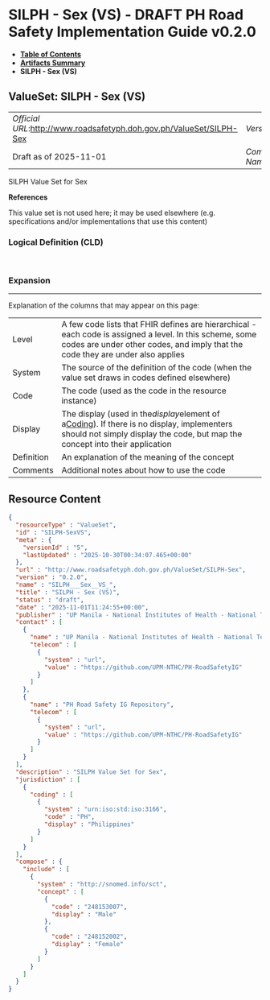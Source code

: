 # SILPH - Sex (VS) - DRAFT PH Road Safety Implementation Guide v0.2.0

* [**Table of Contents**](toc.md)
* [**Artifacts Summary**](artifacts.md)
* **SILPH - Sex (VS)**

## ValueSet: SILPH - Sex (VS) 

| | |
| :--- | :--- |
| *Official URL*:http://www.roadsafetyph.doh.gov.ph/ValueSet/SILPH-Sex | *Version*:0.2.0 |
| Draft as of 2025-11-01 | *Computable Name*:SILPH___Sex__VS_ |

 
SILPH Value Set for Sex 

 **References** 

This value set is not used here; it may be used elsewhere (e.g. specifications and/or implementations that use this content)

### Logical Definition (CLD)

 

### Expansion

-------

 Explanation of the columns that may appear on this page: 

| | |
| :--- | :--- |
| Level | A few code lists that FHIR defines are hierarchical - each code is assigned a level. In this scheme, some codes are under other codes, and imply that the code they are under also applies |
| System | The source of the definition of the code (when the value set draws in codes defined elsewhere) |
| Code | The code (used as the code in the resource instance) |
| Display | The display (used in the*display*element of a[Coding](http://hl7.org/fhir/R4/datatypes.html#Coding)). If there is no display, implementers should not simply display the code, but map the concept into their application |
| Definition | An explanation of the meaning of the concept |
| Comments | Additional notes about how to use the code |



## Resource Content

```json
{
  "resourceType" : "ValueSet",
  "id" : "SILPH-SexVS",
  "meta" : {
    "versionId" : "5",
    "lastUpdated" : "2025-10-30T00:34:07.465+00:00"
  },
  "url" : "http://www.roadsafetyph.doh.gov.ph/ValueSet/SILPH-Sex",
  "version" : "0.2.0",
  "name" : "SILPH___Sex__VS_",
  "title" : "SILPH - Sex (VS)",
  "status" : "draft",
  "date" : "2025-11-01T11:24:55+00:00",
  "publisher" : "UP Manila - National Institutes of Health - National Telehealth Center",
  "contact" : [
    {
      "name" : "UP Manila - National Institutes of Health - National Telehealth Center",
      "telecom" : [
        {
          "system" : "url",
          "value" : "https://github.com/UPM-NTHC/PH-RoadSafetyIG"
        }
      ]
    },
    {
      "name" : "PH Road Safety IG Repository",
      "telecom" : [
        {
          "system" : "url",
          "value" : "https://github.com/UPM-NTHC/PH-RoadSafetyIG"
        }
      ]
    }
  ],
  "description" : "SILPH Value Set for Sex",
  "jurisdiction" : [
    {
      "coding" : [
        {
          "system" : "urn:iso:std:iso:3166",
          "code" : "PH",
          "display" : "Philippines"
        }
      ]
    }
  ],
  "compose" : {
    "include" : [
      {
        "system" : "http://snomed.info/sct",
        "concept" : [
          {
            "code" : "248153007",
            "display" : "Male"
          },
          {
            "code" : "248152002",
            "display" : "Female"
          }
        ]
      }
    ]
  }
}

```
